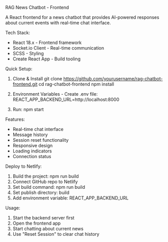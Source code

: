 RAG News Chatbot - Frontend

A React frontend for a news chatbot that provides AI-powered responses about current events with real-time chat interface.

Tech Stack:
- React 18.x - Frontend framework
- Socket.io Client - Real-time communication
- SCSS - Styling
- Create React App - Build tooling

Quick Setup:
1. Clone & Install
git clone https://github.com/yourusername/rag-chatbot-frontend.git
cd rag-chatbot-frontend
npm install

2. Environment Variables - Create .env file:
REACT_APP_BACKEND_URL=http://localhost:8000

3. Run:
npm start

Features:
- Real-time chat interface
- Message history
- Session reset functionality
- Responsive design
- Loading indicators
- Connection status

Deploy to Netlify:
1. Build the project: npm run build
2. Connect GitHub repo to Netlify
3. Set build command: npm run build
4. Set publish directory: build
5. Add environment variable: REACT_APP_BACKEND_URL

Usage:
1. Start the backend server first
2. Open the frontend app
3. Start chatting about current news
4. Use "Reset Session" to clear chat history
